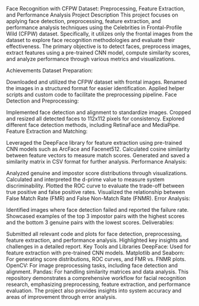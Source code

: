 Face Recognition with CFPW Dataset: Preprocessing, Feature Extraction, and Performance Analysis
Project Description
This project focuses on applying face detection, preprocessing, feature extraction, and performance analysis techniques using the Celebrities in Frontal-Profile Wild (CFPW) dataset. Specifically, it utilizes only the frontal images from the dataset to explore face recognition methodologies and evaluate their effectiveness. The primary objective is to detect faces, preprocess images, extract features using a pre-trained CNN model, compute similarity scores, and analyze performance through various metrics and visualizations.

Achievements
Dataset Preparation:

Downloaded and utilized the CFPW dataset with frontal images.
Renamed the images in a structured format for easier identification.
Applied helper scripts and custom code to facilitate the preprocessing pipeline.
Face Detection and Preprocessing:

Implemented face detection and alignment to standardize images.
Cropped and resized all detected faces to 112x112 pixels for consistency.
Explored different face detection methods, including RetinaFace and MediaPipe.
Feature Extraction and Matching:

Leveraged the DeepFace library for feature extraction using pre-trained CNN models such as ArcFace and Facenet512.
Calculated cosine similarity between feature vectors to measure match scores.
Generated and saved a similarity matrix in CSV format for further analysis.
Performance Analysis:

Analyzed genuine and impostor score distributions through visualizations.
Calculated and interpreted the d-prime value to measure system discriminability.
Plotted the ROC curve to evaluate the trade-off between true positive and false positive rates.
Visualized the relationship between False Match Rate (FMR) and False Non-Match Rate (FNMR).
Error Analysis:

Identified images where face detection failed and reported the failure rate.
Showcased examples of the top 3 impostor pairs with the highest scores and the bottom 3 genuine pairs with the lowest scores.
Deliverables:

Submitted all relevant code and plots for face detection, preprocessing, feature extraction, and performance analysis.
Highlighted key insights and challenges in a detailed report.
Key Tools and Libraries
DeepFace: Used for feature extraction with pre-trained CNN models.
Matplotlib and Seaborn: For generating score distributions, ROC curves, and FMR vs. FNMR plots.
OpenCV: For image preprocessing tasks, including face detection and alignment.
Pandas: For handling similarity matrices and data analysis.
This repository demonstrates a comprehensive workflow for facial recognition research, emphasizing preprocessing, feature extraction, and performance evaluation. The project also provides insights into system accuracy and areas of improvement through error analysis.
